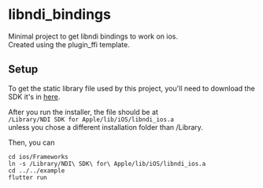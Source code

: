 # libndi_bindings

Minimal project to get libndi bindings to work on ios.  
Created using the plugin_ffi template.

## Setup

To get the static library file used by this project, you'll need to download the SDK it's in [here](https://downloads.ndi.tv/SDK/NDI_SDK_Mac/Install_NDI_SDK_v5_Apple.pkg). 

After you run the installer, the file should be at   
`/Library/NDI SDK for Apple/lib/iOS/libndi_ios.a`  
unless you chose a different installation folder than /Library.  

Then, you can
```
cd ios/Frameworks
ln -s /Library/NDI\ SDK\ for\ Apple/lib/iOS/libndi_ios.a
cd ../../example
flutter run
```

